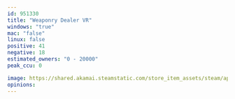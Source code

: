 ```yaml
---
id: 951330
title: "Weaponry Dealer VR"
windows: "true"
mac: "false"
linux: false
positive: 41
negative: 18
estimated_owners: "0 - 20000"
peak_ccu: 0

image: https://shared.akamai.steamstatic.com/store_item_assets/steam/apps/951330/header.jpg?t=1587146261
opinions:
---
```

